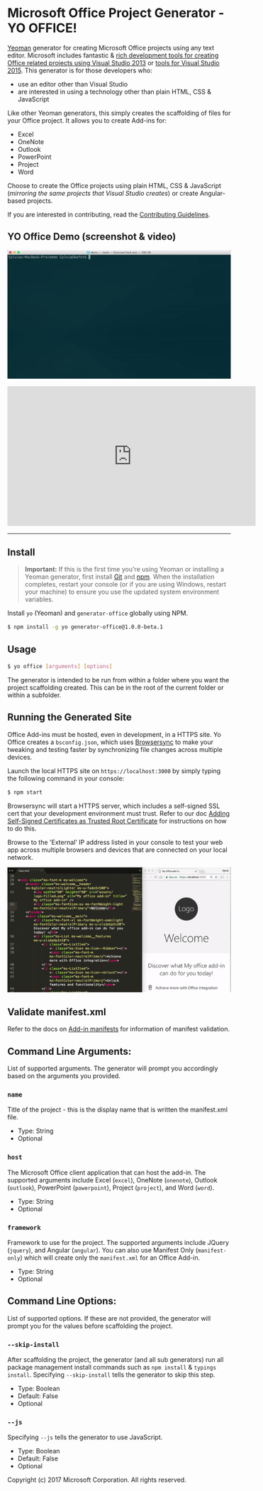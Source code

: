 # Microsoft Office Project Generator - YO OFFICE!

[Yeoman](http://yeoman.io) generator for creating Microsoft Office projects using any text editor. Microsoft includes fantastic & [rich development tools for creating Office related projects using Visual Studio 2013](http://aka.ms/OfficeDevToolsForVS2013) or [tools for Visual Studio 2015](http://aka.ms/OfficeDevToolsForVS2015). This generator is for those developers who:

- use an editor other than Visual Studio
- are interested in using a technology other than plain HTML, CSS & JavaScript

Like other Yeoman generators, this simply creates the scaffolding of files for your Office project. It allows you to create Add-ins for:

- Excel
- OneNote
- Outlook
- PowerPoint
- Project
- Word

Choose to create the Office projects using plain HTML, CSS & JavaScript (*mirroring the same projects that Visual Studio creates*) or create Angular-based projects.

If you are interested in contributing, read the [Contributing Guidelines](CONTRIBUTING.md). 

## YO Office Demo (screenshot & video)
![](src/docs/assets/gettingstarted-slow.gif)

<iframe width="560" height="315" src="https://www.youtube.com/embed/78b18BLVosM" frameborder="0" allowfullscreen></iframe>

***

## Install

> **Important:** If this is the first time you're using Yeoman or installing a Yeoman generator, first install [Git](https://git-scm.com/download) and [npm](https://nodejs.org). When the installation completes, restart your console (or if you are using Windows, restart your machine) to ensure you use the updated system environment variables.

Install `yo` (Yeoman) and `generator-office` globally using NPM.

```bash
$ npm install -g yo generator-office@1.0.0-beta.1
```

## Usage

```bash
$ yo office [arguments] [options]
```

The generator is intended to be run from within a folder where you want the project scaffolding created. This can be in the root of the current folder or within a subfolder.

## Running the Generated Site

Office Add-ins must be hosted, even in development, in a HTTPS site. Yo Office creates a `bsconfig.json`, which uses [Browsersync](https://browsersync.io/) to make your tweaking and testing faster by synchronizing file changes across multiple devices. 
  		  
Launch the local HTTPS site on `https://localhost:3000` by simply typing the following command in your console:

```bash
$ npm start
```

Browsersync will start a HTTPS server, which includes a self-signed SSL cert that your development environment must trust. Refer to our doc [Adding Self-Signed Certificates as Trusted Root Certificate](src/docs/ssl.md) for instructions on how to do this.

Browse to the 'External' IP address listed in your console to test your web app across multiple browsers and devices that are connected on your local network.

![](src/docs/assets/browsersync.gif)

## Validate manifest.xml

Refer to the docs on [Add-in manifests](https://dev.office.com/docs/add-ins/overview/add-in-manifests) for information of manifest validation.

## Command Line Arguments:
List of supported arguments. The generator will prompt you accordingly based on the arguments you provided.

### `name`
Title of the project - this is the display name that is written the manifest.xml file.
  - Type: String
  - Optional

### `host`
The Microsoft Office client application that can host the add-in. The supported arguments include Excel (`excel`), OneNote (`onenote`), Outlook (`outlook`), PowerPoint (`powerpoint`), Project (`project`), and Word (`word`).
  - Type: String
  - Optional

### `framework`
Framework to use for the project. The supported arguments include JQuery (`jquery`), and Angular (`angular`). You can also use Manifest Only (`manifest-only`) which will create only the `manifest.xml` for an Office Add-in.
  - Type: String
  - Optional

## Command Line Options:
List of supported options. If these are not provided, the generator will prompt you for the values before scaffolding the project.

### `--skip-install`

After scaffolding the project, the generator (and all sub generators) run all package management install commands such as `npm install` & `typings install`. Specifying `--skip-install` tells the generator to skip this step.

  - Type: Boolean
  - Default: False
  - Optional

### `--js`

Specifying `--js` tells the generator to use JavaScript.

  - Type: Boolean
  - Default: False
  - Optional

Copyright (c) 2017 Microsoft Corporation. All rights reserved.
